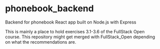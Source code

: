 # phonebook_backend
Backend for phonebook React app built on Node.js with Express

This is mainly a place to hold exercises 3.1-3.6 of the FullStack Open course. This repository might get merged with FullStack_Open depending on what the recommendations are.
